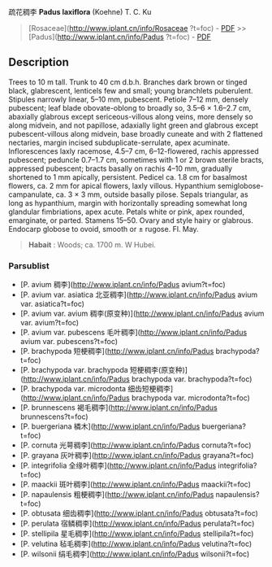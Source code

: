 疏花稠李 **Padus laxiflora** (Koehne) T. C. Ku

> [Rosaceae](http://www.iplant.cn/info/Rosaceae ?t=foc) - [PDF](http://iplant.cn/foc/pdf/Rosaceae.pdf) >> [Padus](http://www.iplant.cn/info/Padus ?t=foc) - [PDF](http://www.iplant.cn/foc/pdf/Padus.pdf)
## Description

Trees to 10 m tall. Trunk to 40 cm d.b.h. Branches dark brown or tinged black, glabrescent, lenticels few and small; young branchlets puberulent. Stipules narrowly linear, 5–10 mm, pubescent. Petiole 7–12 mm, densely pubescent; leaf blade obovate-oblong to broadly so, 3.5–6 × 1.6–2.7 cm, abaxially glabrous except sericeous-villous along veins, more densely so along midvein, and not papillose, adaxially light green and glabrous except pubescent-villous along midvein, base broadly cuneate and with 2 flattened nectaries, margin incised subduplicate-serrulate, apex acuminate. Inflorescences laxly racemose, 4.5–7 cm, 6–12-flowered, rachis appressed pubescent; peduncle 0.7–1.7 cm, sometimes with 1 or 2 brown sterile bracts, appressed pubescent; bracts basally on rachis 4–10 mm, gradually shortened to 1 mm apically, persistent. Pedicel ca. 1.8 cm for basalmost flowers, ca. 2 mm for apical flowers, laxly villous. Hypanthium semiglobose-campanulate, ca. 3 × 3 mm, outside basally pilose. Sepals triangular, as long as hypanthium, margin with horizontally spreading somewhat long glandular fimbriations, apex acute. Petals white or pink, apex rounded, emarginate, or parted. Stamens 15–50. Ovary and style hairy or glabrous. Endocarp globose to ovoid, smooth or ± rugose. Fl. May.

> **Habait** : 
> Woods; ca. 1700 m. W Hubei.

### Parsublist

* [P.  avium  稠李](http://www.iplant.cn/info/Padus avium?t=foc)
* [P.  avium var. asiatica  北亚稠李](http://www.iplant.cn/info/Padus avium var. asiatica?t=foc)
* [P.  avium var. avium  稠李(原变种)](http://www.iplant.cn/info/Padus avium var. avium?t=foc)
* [P.  avium var. pubescens  毛叶稠李](http://www.iplant.cn/info/Padus avium var. pubescens?t=foc)
* [P.  brachypoda  短梗稠李](http://www.iplant.cn/info/Padus brachypoda?t=foc)
* [P.  brachypoda var. brachypoda  短梗稠李(原变种)](http://www.iplant.cn/info/Padus brachypoda var. brachypoda?t=foc)
* [P.  brachypoda var. microdonta  细齿短梗稠李](http://www.iplant.cn/info/Padus brachypoda var. microdonta?t=foc)
* [P.  brunnescens  褐毛稠李](http://www.iplant.cn/info/Padus brunnescens?t=foc)
* [P.  buergeriana  橉木](http://www.iplant.cn/info/Padus buergeriana?t=foc)
* [P.  cornuta  光萼稠李](http://www.iplant.cn/info/Padus cornuta?t=foc)
* [P.  grayana  灰叶稠李](http://www.iplant.cn/info/Padus grayana?t=foc)
* [P.  integrifolia  全缘叶稠李](http://www.iplant.cn/info/Padus integrifolia?t=foc)
* [P.  maackii  斑叶稠李](http://www.iplant.cn/info/Padus maackii?t=foc)
* [P.  napaulensis  粗梗稠李](http://www.iplant.cn/info/Padus napaulensis?t=foc)
* [P.  obtusata  细齿稠李](http://www.iplant.cn/info/Padus obtusata?t=foc)
* [P.  perulata  宿鳞稠李](http://www.iplant.cn/info/Padus perulata?t=foc)
* [P.  stellipila  星毛稠李](http://www.iplant.cn/info/Padus stellipila?t=foc)
* [P.  velutina  毡毛稠李](http://www.iplant.cn/info/Padus velutina?t=foc)
* [P.  wilsonii  绢毛稠李](http://www.iplant.cn/info/Padus wilsonii?t=foc)

